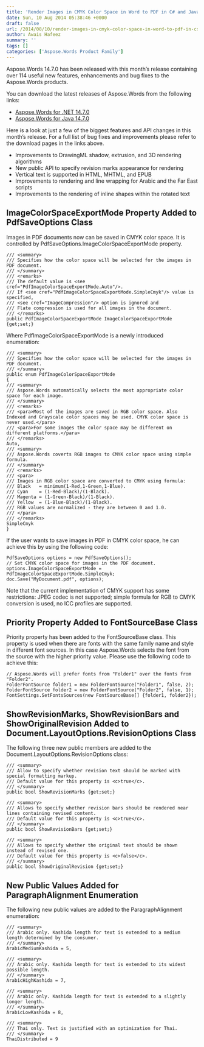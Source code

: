 ```yaml
---
title: 'Render Images in CMYK Color Space in Word to PDF in C# and Java'
date: Sun, 10 Aug 2014 05:38:46 +0000
draft: false
url: /2014/08/10/render-images-in-cmyk-color-space-in-word-to-pdf-in-csharp-java/
author: Awais Hafeez
summary: ''
tags: []
categories: ['Aspose.Words Product Family']
---
```


Aspose.Words 14.7.0 has been released with this month’s release containing over 114 useful new features, enhancements and bug fixes to the Aspose.Words products.

You can download the latest releases of Aspose.Words from the following links:

*   [Aspose.Words for .NET 14.7.0][1]
*   [Aspose.Words for Java 14.7.0][2]

Here is a look at just a few of the biggest features and API changes in this month’s release. For a full list of bug fixes and improvements please refer to the download pages in the links above.

*   Improvements to DrawingML shadow, extrusion, and 3D rendering algorithms
*   New public API to specify revision marks appearance for rendering
*   Vertical text is supported in HTML, MHTML, and EPUB
*   Improvements to rendering and line wrapping for Arabic and the Far East scripts
*   Improvements to the rendering of inline shapes within the rotated text

## ImageColorSpaceExportMode Property Added to PdfSaveOptions Class

Images in PDF documents now can be saved in CMYK color space. It is controlled by PdfSaveOptions.ImageColorSpaceExportMode property.

```
/// <summary>
/// Specifies how the color space will be selected for the images in PDF document.
/// </summary>
/// <remarks>
/// The default value is <see cref="PdfImageColorSpaceExportMode.Auto"/>.
/// If <see cref="PdfImageColorSpaceExportMode.SimpleCmyk"/> value is specified,
/// <see cref="ImageCompression"/> option is ignored and
/// Flate compression is used for all images in the document.
/// </remarks>
public PdfImageColorSpaceExportMode ImageColorSpaceExportMode {get;set;}
```

Where PdfImageColorSpaceExportMode is a newly introduced enumeration:

```
/// <summary>
/// Specifies how the color space will be selected for the images in PDF document.
/// </summary>
public enum PdfImageColorSpaceExportMode
{
/// <summary>
/// Aspose.Words automatically selects the most appropriate color space for each image.
/// </summary>
/// <remarks>
/// <para>Most of the images are saved in RGB color space. Also Indexed and Grayscale color spaces may be used. CMYK color space is never used.</para>
/// <para>For some images the color space may be different on different platforms.</para>
/// </remarks>
Auto,
/// <summary>
/// Aspose.Words coverts RGB images to CMYK color space using simple formula.
/// </summary>
/// <remarks>
/// <para>
/// Images in RGB color space are converted to CMYK using formula:
/// Black   = minimum(1-Red,1-Green,1-Blue).
/// Cyan    = (1-Red-Black)/(1-Black).
/// Magenta = (1-Green-Black)/(1-Black).
/// Yellow  = (1-Blue-Black)/(1-Black).
/// RGB values are normalized - they are between 0 and 1.0.
/// </para>
/// </remarks>
SimpleCmyk
}
```

If the user wants to save images in PDF in CMYK color space, he can achieve this by using the following code:

```
PdfSaveOptions options = new PdfSaveOptions();
// Set CMYK color space for images in the PDF document.
options.ImageColorSpaceExportMode = PdfImageColorSpaceExportMode.SimpleCmyk;
doc.Save("MyDocument.pdf", options);
```

Note that the current implementation of CMYK support has some restrictions: JPEG codec is not supported; simple formula for RGB to CMYK conversion is used, no ICC profiles are supported.

## Priority Property Added to FontSourceBase Class

Priority property has been added to the FontSourceBase class. This property is used when there are fonts with the same family name and style in different font sources. In this case Aspose.Words selects the font from the source with the higher priority value. Please use the following code to achieve this:

```
// Aspose.Words will prefer fonts from "Folder1" over the fonts from "Folder2".
FolderFontSource folder1 = new FolderFontSource("Folder1", false, 2);
FolderFontSource folder2 = new FolderFontSource("Folder2", false, 1);
FontSettings.SetFontsSources(new FontSourceBase[] {folder1, folder2});
```

## ShowRevisionMarks, ShowRevisionBars and ShowOriginalRevision Added to Document.LayoutOptions.RevisionOptions Class

The following three new public members are added to the Document.LayoutOptions.RevisionOptions class:

```
/// <summary>
/// Allow to specify whether revision text should be marked with special formatting markup.
/// Default value for this property is <c>true</c>.
/// </summary>
public bool ShowRevisionMarks {get;set;}
 
/// <summary>
/// Allows to specify whether revision bars should be rendered near lines containing revised content.
/// Default value for this property is <c>true</c>.
/// </summary>
public bool ShowRevisionBars {get;set;}
 
/// <summary>
/// Allows to specify whether the original text should be shown instead of revised one.
/// Default value for this property is <c>false</c>.
/// </summary>
public bool ShowOriginalRevision {get;set;}
```

## New Public Values Added for ParagraphAlignment Enumeration

The following new public values are added to the ParagraphAlignment enumeration:

```
/// <summary>
/// Arabic only. Kashida length for text is extended to a medium length determined by the consumer.
/// </summary>
ArabicMediumKashida = 5,
 
/// <summary>
/// Arabic only. Kashida length for text is extended to its widest possible length.
/// </summary>
ArabicHighKashida = 7,
 
/// <summary>
/// Arabic only. Kashida length for text is extended to a slightly longer length.
/// </summary>
ArabicLowKashida = 8,
 
/// <summary>
/// Thai only. Text is justified with an optimization for Thai.
/// </summary>
ThaiDistributed = 9
```




[1]: http://downloads.aspose.com/words/net
[2]: http://downloads.aspose.com/words/java




